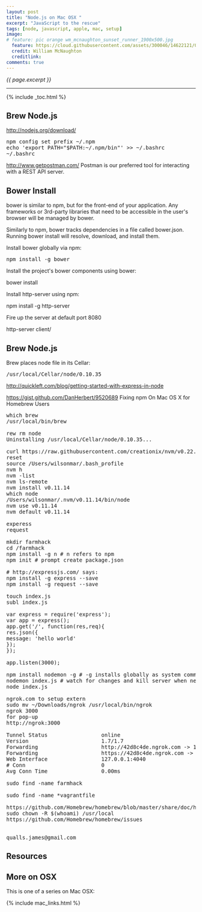 ```yaml
---
layout: post
title: "Node.js on Mac OSX "
excerpt: "JavaScript to the rescue"
tags: [node, javascript, apple, mac, setup]
image:
# feature: pic orange wm_mcnaughton_sunset_runner_1900x500.jpg
  feature: https://cloud.githubusercontent.com/assets/300046/14622121/097d7550-0585-11e6-9543-27d45c2487c2.jpg
  credit: William McNaughton
  creditlink: 
comments: true
---
```

<i>{{ page.excerpt }}</i>
<hr />

{% include _toc.html %}


<a id="NodeJSz"></a>

## Brew Node.js 

http://nodejs.org/download/

<pre>
npm config set prefix ~/.npm
echo 'export PATH="$PATH:~/.npm/bin"' >> ~/.bashrc
~/.bashrc
</pre>

http://www.getpostman.com/
Postman is our preferred tool for interacting with a REST API server.


<a id="Bower_installz"></a>

## Bower Install

bower is similar to npm, but for the front-end of your application. 
Any frameworks or 3rd-party libraries that need to be accessible in the user's browser will be managed by bower.

Similarly to npm, bower tracks dependencies in a file called bower.json. 
Running bower install will resolve, download, and install them.

Install bower globally via npm:
<pre>
npm install -g bower
</pre>
Install the project's bower components using bower:

bower install

Install http-server using npm:

npm install -g http-server

Fire up the server at default port 8080

http-server client/



<a id="NodeJSz"></a>

## Brew Node.js 


Brew places node file in its Cellar:
<pre>
/usr/local/Cellar/node/0.10.35
</pre>
http://quickleft.com/blog/getting-started-with-express-in-node

https://gist.github.com/DanHerbert/9520689
Fixing npm On Mac OS X for Homebrew Users


<pre>
which brew
/usr/local/bin/brew

rew rm node
Uninstalling /usr/local/Cellar/node/0.10.35...

curl https://raw.githubusercontent.com/creationix/nvm/v0.22.0/install.sh | bash
reset
source /Users/wilsonmar/.bash_profile
nvm h
nvm -list 
nvm ls-remote
nvm install v0.11.14
which node
/Users/wilsonmar/.nvm/v0.11.14/bin/node
nvm use v0.11.14
nvm default v0.11.14

experess 
request

mkdir farmhack
cd /farmhack
npm install -g n # n refers to npm
npm init # prompt create package.json

# http://expressjs.com/ says:
npm install -g express --save
npm install -g request --save

touch index.js
subl index.js

var express = require('express');
var app = express();
app.get('/', function(res,req){
res.json({
message: 'hello world'
});
});

app.listen(3000);

npm install nodemon -g # -g installs globally as system command.
nodemon index.js # watch for changes and kill server when needed
node index.js

ngrok.com to setup extern
sudo mv ~/Downloads/ngrok /usr/local/bin/ngrok
ngrok 3000
for pop-up
http://ngrok:3000

Tunnel Status                 online                                                                                          
Version                       1.7/1.7                                                                                         
Forwarding                    http://42d8c4de.ngrok.com -> 127.0.0.1:3000                                                     
Forwarding                    https://42d8c4de.ngrok.com -> 127.0.0.1:3000                                                    
Web Interface                 127.0.0.1:4040                                                                                  
# Conn                        0                                                                                               
Avg Conn Time                 0.00ms                                                                                          

sudo find -name farmhack

sudo find -name *vagrantfile

https://github.com/Homebrew/homebrew/blob/master/share/doc/homebrew/Common-Issues.md
sudo chown -R $(whoami) /usr/local
https://github.com/Homebrew/homebrew/issues


qualls.james@gmail.com
</pre>





<a id="Resourcez"></a>

## Resources 


## More on OSX

This is one of a series on Mac OSX:

{% include mac_links.html %}
